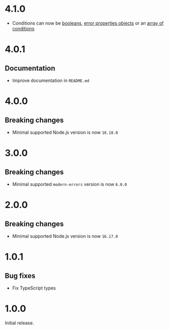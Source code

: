 # 4.1.0

- Conditions can now be [booleans](README.md#boolean-condition),
  [error properties objects](README.md#check-error-properties) or an
  [array of conditions](README.md#alternative-conditions)

# 4.0.1

## Documentation

- Improve documentation in `README.md`

# 4.0.0

## Breaking changes

- Minimal supported Node.js version is now `18.18.0`

# 3.0.0

## Breaking changes

- Minimal supported `modern-errors` version is now `6.0.0`

# 2.0.0

## Breaking changes

- Minimal supported Node.js version is now `16.17.0`

# 1.0.1

## Bug fixes

- Fix TypeScript types

# 1.0.0

Initial release.
